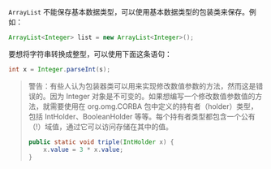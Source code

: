 `ArrayList` 不能保存基本数据类型，可以使用基本数据类型的包装类来保存。例如：

```java
ArrayList<Integer> list = new ArrayList<Integer>();
```

要想将字符串转换成整型，可以使用下面这条语句：

```java
int x = Integer.parseInt(s);
```

> 警告：有些人认为包装器类可以用来实现修改数值参数的方法，然而这是错误的。因为 Integer 对象是不可变的。如果想编写一个修改数值参数值的方法，就需要使用在 org.omg.CORBA 包中定义的持有者（holder）类型，包括 IntHolder、BooleanHolder 等等。每个持有者类型都包含一个公有（!）域值，通过它可以访问存储在其中的值。
> 
> ```java
> public static void triple(IntHolder x) {
>     x.value = 3 * x.value;
> }
> ```

